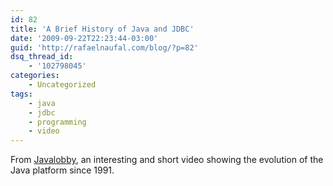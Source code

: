 ```yaml
---
id: 82
title: 'A Brief History of Java and JDBC'
date: '2009-09-22T22:23:44-03:00'
guid: 'http://rafaelnaufal.com/blog/?p=82'
dsq_thread_id:
    - '102798045'
categories:
    - Uncategorized
tags:
    - java
    - jdbc
    - programming
    - video
---
```


From [Javalobby](http://java.dzone.com/videos/brief-history-java-and-jdbc), an interesting and short video showing the evolution of the Java platform since 1991.